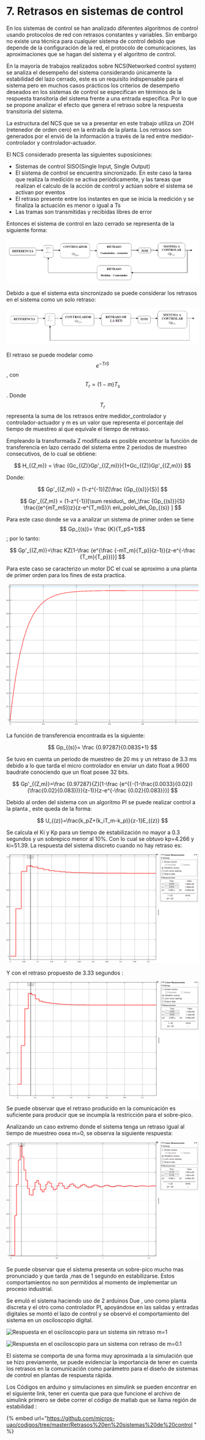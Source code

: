 # 7. Retrasos en sistemas de control

En los sistemas de control se han analizado diferentes algoritmos de control usando protocolos de red con retrasos constantes y variables. Sin embargo no existe una técnica para cualquier sistema de control debido que depende de la configuración de la red, el protocolo de comunicaciones, las aproximaciones que se hagan del sistema y el algoritmo de control.

En la mayoría de trabajos realizados sobre NCS\(Networked control system\) se analiza el desempeño del sistema considerando únicamente la estabilidad del lazo cerrado, este es un requisito indispensable para el sistema pero en muchos casos prácticos  los criterios de desempeño deseados en los sistemas de control se especifican en términos de la respuesta transitoria del sistema frente a una entrada especifica. Por lo que se propone analizar el efecto que genera el retraso sobre la respuesta transitoria del sistema.

La estructura del NCS que se va a presentar en este trabajo utiliza un ZOH \(retenedor de orden cero\) en la entrada de la planta. Los retrasos son generados por el envió de la información a través de la red entre medidor-controlador y controlador-actuador.

El NCS considerado presenta las siguientes suposiciones:

* Sistemas de control SISO\(Single Input, Single Output\)
* El sistema de control se encuentra sincronizado. En este caso la tarea que realiza la medición se activa periódicamente, y las tareas que realizan el calculo de la acción de control y actúan sobre el sistema se activan por eventos
* El retraso presente entre los instantes en que se inicia la medición y se finaliza la actuación es menor o igual a Ts
* Las tramas son transmitidas y recibidas libres de error

Entonces el sistema de control en lazo cerrado se representa de la siguiente forma:

![Diagrama de bloque del sistema a trabajar](../.gitbook/assets/image%20%2830%29.png)

Debido a que el sistema esta sincronizado se puede considerar los retrasos en el sistema como un solo retraso:

![Diagrama de bloque simplificado del sistema a trabajar](../.gitbook/assets/image%20%2863%29.png)

El retraso se puede modelar como $$ e^{-TrS}$$, con $$ T_r=(1-m)T_s$$. Donde $$ T_r$$ representa la suma de los retrasos entre medidor\_controlador y controlador-actuador y m es un valor que representa el porcentaje del tiempo de muestreo al que equivale el tiempo de retraso.

Empleando la transformada Z modificada es posible encontrar la función de transferencia en lazo cerrado del sistema entre 2 periodos de muestreo consecutivos, de lo cual se obtiene:

$$
H_{(Z,m)} = \frac {Gc_{(Z)}Gp'_{(Z,m)}}{1+Gc_{(Z)}Gp'_{(Z,m)}}
$$

Donde:

$$
Gp'_{(Z,m)} = (1-z^{-1})Z[\frac {Gp_{(s)}}{S}]
$$

$$
Gp'_{(Z,m)} = (1-z^{-1})[\sum residuo\_  de\_\frac {Gp_{(s)}}{S} \frac{(e^{mT_mS})z}{z-e^{T_mS}}\  en\_polo\_de\_Gp_{(s)} ]
$$

Para este caso donde se va a analizar un sistema de primer orden se tiene $$ Gp_{(s)}= \frac {K}{T_pS+1}$$;  por lo tanto:

$$
Gp'_{(Z,m)}=\frac KZ[1-\frac {e^{\frac {-mT_m}{T_p}}(z-1)}{z-e^{-\frac {T_m}{T_p}})}]
$$

Para este caso se caracterizo un motor DC el cual se aproximo a una planta de primer orden para los fines de esta practica.

![Respuesta en voltaje ante una entrada de 1v DC](../.gitbook/assets/image%20%2837%29.png)

La función de transferencia encontrada es la siguiente:

$$
Gp_{(s)}= \frac {0.97287}{0.083S+1}
$$

Se tuvo en cuenta un periodo de muestreo de 20 ms y un retraso de 3.3 ms debido a lo que tarda el micro controlador en enviar un dato float a 9600 baudrate conociendo que un float posee 32 bits.

$$
Gp'_{(Z,m)}=\frac {0.97287}{Z}[1-\frac {e^{{-(1-\frac{0.0033}{0.02})(\frac{0.02}{0.083})}}(z-1)}{z-e^{-\frac {0.02}{0.083}}}]
$$

Debido al orden del sistema con un algoritmo PI se puede realizar control a la planta  , este queda de la forma:

$$
U_{(z)}=\frac{k_pZ+(k_iT_m-k_p)}{z-1}E_{(z)}
$$

Se calcula el Ki y Kp para un tiempo de estabilización no mayor a 0.3 segundos y un sobrepico menor al 10%. Con lo cual se obtuvo kp=4.266 y ki=51.39. La respuesta del sistema discreto cuando no hay retraso es:

![Respuesta en lazo cerrado sin retraso osea m=1](../.gitbook/assets/image%20%2880%29.png)

Y con el retraso propuesto de 3.33 segundos :

![Respuesta en lazo cerrado sin retraso osea m=0.83335](../.gitbook/assets/image%20%2887%29.png)

Se puede observar que el retraso producido en la comunicación es suficiente para producir que se incumpla la restricción para el sobre-pico.

Analizando un caso extremo donde el sistema tenga un retraso igual al tiempo de muestreo osea m=0, se observa la siguiente respuesta:

![Respuesta en lazo cerrado sin retraso osea m=0](../.gitbook/assets/image%20%2860%29.png)

Se puede observar que el sistema presenta un sobre-pico mucho mas pronunciado y que tarda ,mas de 1 segundo en estabilizarse. Estos comportamientos no son permitidos al momento de implementar un proceso industrial. 

Se emuló el sistema haciendo uso de 2 arduinos Due , uno como planta discreta y el otro como controlador PI, apoyándose en las salidas y entradas digitales se montó el lazo de control y se observó el comportamiento del sistema en un osciloscopio digital. 

![Respuesta en el osciloscopio para un sistema sin retraso m=1 ](../.gitbook/assets/map001.png)

![Respuesta en el osciloscopio para un sistema con retraso de m=0.1 ](../.gitbook/assets/map002.png)

El sistema se comporta de una forma muy aproximada a la simulación que se hizo previamente, se puede evidenciar la importancia de tener en cuenta los retrasos en la comunicación como parámetro para el diseño de sistemas de control en plantas de respuesta rápida. 

Los Códigos en arduino y simulaciones en simulink se pueden encontrar en el siguiente link, tener en cuenta que para que funcione el archivo de simulink primero se debe correr el código de matlab que se llama región de estabilidad :

{% embed url="https://github.com/micros-uao/codigos/tree/master/Retrasos%20en%20sistemas%20de%20control " %}

